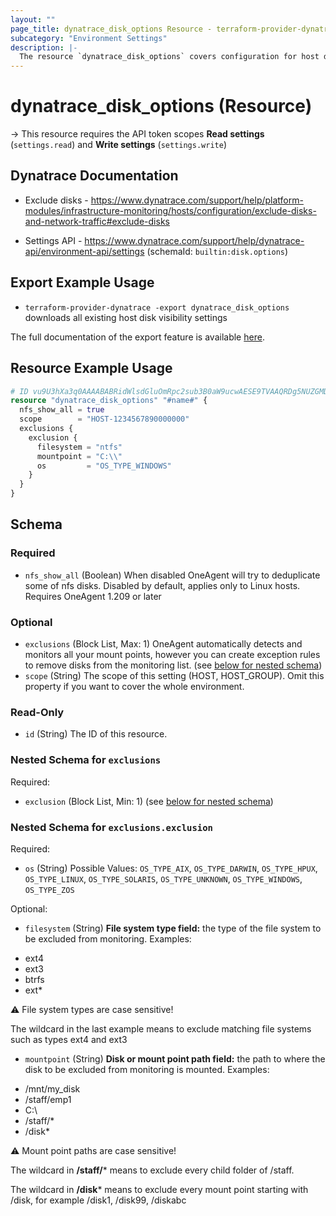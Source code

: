 ```yaml
---
layout: ""
page_title: dynatrace_disk_options Resource - terraform-provider-dynatrace"
subcategory: "Environment Settings"
description: |-
  The resource `dynatrace_disk_options` covers configuration for host disk visibility settings
---
```


# dynatrace_disk_options (Resource)

-> This resource requires the API token scopes **Read settings** (`settings.read`) and **Write settings** (`settings.write`)

## Dynatrace Documentation

- Exclude disks - https://www.dynatrace.com/support/help/platform-modules/infrastructure-monitoring/hosts/configuration/exclude-disks-and-network-traffic#exclude-disks

- Settings API - https://www.dynatrace.com/support/help/dynatrace-api/environment-api/settings (schemaId: `builtin:disk.options`)

## Export Example Usage

- `terraform-provider-dynatrace -export dynatrace_disk_options` downloads all existing host disk visibility settings

The full documentation of the export feature is available [here](https://registry.terraform.io/providers/dynatrace-oss/dynatrace/latest/docs/guides/export-v2).

## Resource Example Usage

```terraform
# ID vu9U3hXa3q0AAAABABRidWlsdGluOmRpc2sub3B0aW9ucwAESE9TVAAQRDg5NUZGMDdDQzcxMDEyRQAkNmUzNzVmNDQtZmY3YS0zZDBjLThmOGUtYmFiZWU5MWQ2ZTMwvu9U3hXa3q0
resource "dynatrace_disk_options" "#name#" {
  nfs_show_all = true
  scope        = "HOST-1234567890000000"
  exclusions {
    exclusion {
      filesystem = "ntfs"
      mountpoint = "C:\\"
      os         = "OS_TYPE_WINDOWS"
    }
  }
}
```

<!-- schema generated by tfplugindocs -->
## Schema

### Required

- `nfs_show_all` (Boolean) When disabled OneAgent will try to deduplicate some of nfs disks. Disabled by default, applies only to Linux hosts. Requires OneAgent 1.209 or later

### Optional

- `exclusions` (Block List, Max: 1) OneAgent automatically detects and monitors all your mount points, however you can create exception rules to remove disks from the monitoring list. (see [below for nested schema](#nestedblock--exclusions))
- `scope` (String) The scope of this setting (HOST, HOST_GROUP). Omit this property if you want to cover the whole environment.

### Read-Only

- `id` (String) The ID of this resource.

<a id="nestedblock--exclusions"></a>
### Nested Schema for `exclusions`

Required:

- `exclusion` (Block List, Min: 1) (see [below for nested schema](#nestedblock--exclusions--exclusion))

<a id="nestedblock--exclusions--exclusion"></a>
### Nested Schema for `exclusions.exclusion`

Required:

- `os` (String) Possible Values: `OS_TYPE_AIX`, `OS_TYPE_DARWIN`, `OS_TYPE_HPUX`, `OS_TYPE_LINUX`, `OS_TYPE_SOLARIS`, `OS_TYPE_UNKNOWN`, `OS_TYPE_WINDOWS`, `OS_TYPE_ZOS`

Optional:

- `filesystem` (String) **File system type field:** the type of the file system to be excluded from monitoring. Examples:

* ext4
* ext3
* btrfs
* ext*

⚠️ File system types are case sensitive! 

The wildcard in the last example means to exclude matching file systems such as types ext4 and ext3
- `mountpoint` (String) **Disk or mount point path field:** the path to where the disk to be excluded from monitoring is mounted. Examples:

* /mnt/my_disk
* /staff/emp1
* C:\
* /staff/*
* /disk*

 ⚠️ Mount point paths are case sensitive! 

The wildcard in **/staff/*** means to exclude every child folder of /staff.

The wildcard in **/disk*** means to exclude every mount point starting with /disk, for example /disk1, /disk99,  /diskabc
 